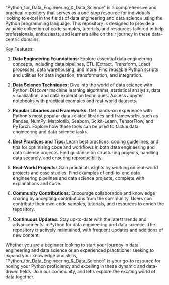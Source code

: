 "Python_for_Data_Engineering_&_Data_Science" is a comprehensive and practical repository that serves as a one-stop resource for individuals looking to excel in the fields of data engineering and data science using the Python programming language. This repository is designed to provide a valuable collection of code samples, tutorials, and resources tailored to help professionals, enthusiasts, and learners alike on their journey in these data-centric domains.

Key Features:
1. **Data Engineering Foundations:** Explore essential data engineering concepts, including data pipelines, ETL (Extract, Transform, Load) processes, data warehousing, and more. Find reusable Python scripts and utilities for data ingestion, transformation, and integration.

2. **Data Science Techniques:** Dive into the world of data science with Python. Discover machine learning algorithms, statistical analysis, data visualization, and data exploration techniques. Access Jupyter notebooks with practical examples and real-world datasets.

3. **Popular Libraries and Frameworks:** Get hands-on experience with Python's most popular data-related libraries and frameworks, such as Pandas, NumPy, Matplotlib, Seaborn, Scikit-Learn, TensorFlow, and PyTorch. Explore how these tools can be used to tackle data engineering and data science tasks.

4. **Best Practices and Tips:** Learn best practices, coding guidelines, and tips for optimizing code and workflows in both data engineering and data science projects. Find guidance on structuring projects, handling data securely, and ensuring reproducibility.

5. **Real-World Projects:** Gain practical insights by working on real-world projects and case studies. Find examples of end-to-end data engineering pipelines and data science projects, complete with explanations and code.

6. **Community Contributions:** Encourage collaboration and knowledge sharing by accepting contributions from the community. Users can contribute their own code samples, tutorials, and resources to enrich the repository.

7. **Continuous Updates:** Stay up-to-date with the latest trends and advancements in Python for data engineering and data science. The repository is actively maintained, with frequent updates and additions of new content.

Whether you are a beginner looking to start your journey in data engineering and data science or an experienced practitioner seeking to expand your knowledge and skills, "Python_for_Data_Engineering_&_Data_Science" is your go-to resource for honing your Python proficiency and excelling in these dynamic and data-driven fields. Join our community, and let's explore the exciting world of data together.
